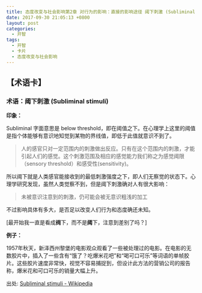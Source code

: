 ```yaml
---
title: 态度改变与社会影响第2章 对行为的影响：直接的影响途径 阈下刺激 (Subliminal stimuli)
date: 2017-09-30 21:05:13 +0800
layout: post
categories:
  - 开智
tags:
  - 开智
  - 卡片
  - 态度改变与社会影响
---
```


## 【术语卡】

### 术语：阈下刺激 (Subliminal stimuli)

**印象：**

Subliminal 字面意思是 below threshold，即在阈值之下。在心理学上这里的阈值是指个体能够有意识地知觉到某物的界线值，即低于此值就意识不到了。

> 人的感官只对一定范围内的刺激做出反应。只有在这个范围内的刺激，才能引起人们的感觉。这个刺激范围及相应的感觉能力我们称之为感觉阈限（sensory threshold）和感受性(sensitivity)。

所以阈下就是人类感官能接收到的最低刺激强度之下，即人们无察觉的状态下。心理学研究发现，虽然人类觉察不到，但是阈下刺激确对人有很大影响：

> 未被意识注意到的刺激，仍可能会被无意识粗浅的加工

不过影响具体有多大，是否足以改变人们行为和态度确还未知。

[最开始我一直是看成**阀**下，而不是**阈**下，注意到差别了吗？]

**例子：**

1957年秋天，新泽西州黎堡的电影观众观看了一些被处理过的电影。在电影的无数胶片中，插入了一些含有“饿了？吃爆米花吧”和“喝可口可乐”等词语的单帧胶片。这些胶片速度非常快，视觉不容易捕捉到，但设计此方法的营销公司的报告称，爆米花和可口可乐的销量大幅上升。

出处: [Subliminal stimuli - Wikipedia](https://en.wikipedia.org/wiki/Subliminal_stimuli)

